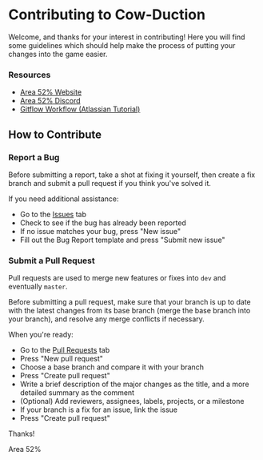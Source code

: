 # Contributing to Cow-Duction

Welcome, and thanks for your interest in contributing!
Here you will find some guidelines which should help make the process of putting your changes into the game easier.

### Resources

* [Area 52% Website](https://area52p.com)
* [Area 52% Discord](https://discord.gg/FPGHKbA)
* [Gitflow Workflow (Atlassian Tutorial)](https://www.atlassian.com/git/tutorials/comparing-workflows/gitflow-workflow)

## How to Contribute

### Report a Bug
Before submitting a report, take a shot at fixing it yourself, then create a fix branch and submit a pull request if you think you've solved it.

If you need additional assistance:
* Go to the [Issues](https://github.com/Area-52-Percent/Cow-Duction/issues) tab
* Check to see if the bug has already been reported
* If no issue matches your bug, press "New issue"
* Fill out the Bug Report template and press "Submit new issue"

### Submit a Pull Request
Pull requests are used to merge new features or fixes into `dev` and eventually `master`.

Before submitting a pull request, make sure that your branch is up to date with the latest changes from its base branch (merge the base branch into your branch), and resolve any merge conflicts if necessary.

When you're ready:
* Go to the [Pull Requests](https://github.com/Area-52-Percent/Cow-Duction/pulls) tab
* Press "New pull request"
* Choose a base branch and compare it with your branch
* Press "Create pull request"
* Write a brief description of the major changes as the title, and a more detailed summary as the comment
* (Optional) Add reviewers, assignees, labels, projects, or a milestone
* If your branch is a fix for an issue, link the issue
* Press "Create pull request"

Thanks!

Area 52%
